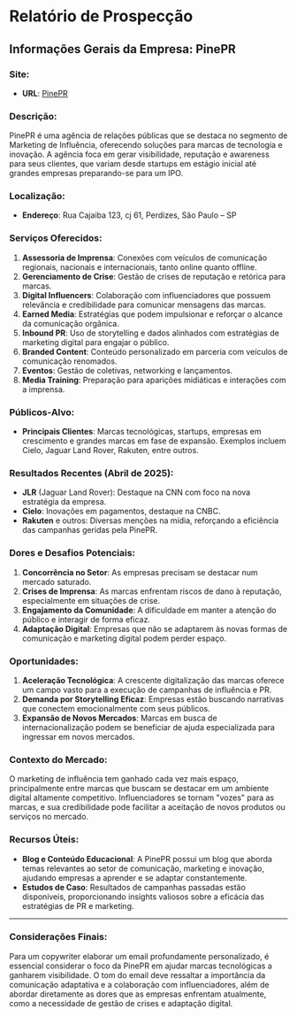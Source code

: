 # Relatório de Prospecção

## Informações Gerais da Empresa: PinePR

### Site:
- **URL**: [PinePR](https://pinepr.com)

### Descrição:
PinePR é uma agência de relações públicas que se destaca no segmento de Marketing de Influência, oferecendo soluções para marcas de tecnologia e inovação. A agência foca em gerar visibilidade, reputação e awareness para seus clientes, que variam desde startups em estágio inicial até grandes empresas preparando-se para um IPO.

### Localização:
- **Endereço**: Rua Cajaiba 123, cj 61, Perdizes, São Paulo – SP

### Serviços Oferecidos:
1. **Assessoria de Imprensa**: Conexões com veículos de comunicação regionais, nacionais e internacionais, tanto online quanto offline.
2. **Gerenciamento de Crise**: Gestão de crises de reputação e retórica para marcas.
3. **Digital Influencers**: Colaboração com influenciadores que possuem relevância e credibilidade para comunicar mensagens das marcas.
4. **Earned Media**: Estratégias que podem impulsionar e reforçar o alcance da comunicação orgânica.
5. **Inbound PR**: Uso de storytelling e dados alinhados com estratégias de marketing digital para engajar o público.
6. **Branded Content**: Conteúdo personalizado em parceria com veículos de comunicação renomados.
7. **Eventos**: Gestão de coletivas, networking e lançamentos.
8. **Media Training**: Preparação para aparições midiáticas e interações com a imprensa.

### Públicos-Alvo:
- **Principais Clientes**: Marcas tecnológicas, startups, empresas em crescimento e grandes marcas em fase de expansão. Exemplos incluem Cielo, Jaguar Land Rover, Rakuten, entre outros.
  
### Resultados Recentes (Abril de 2025):
- **JLR** (Jaguar Land Rover): Destaque na CNN com foco na nova estratégia da empresa.
- **Cielo**: Inovações em pagamentos, destaque na CNBC.
- **Rakuten** e outros: Diversas menções na mídia, reforçando a eficiência das campanhas geridas pela PinePR.

### Dores e Desafios Potenciais:
1. **Concorrência no Setor**: As empresas precisam se destacar num mercado saturado.
2. **Crises de Imprensa**: As marcas enfrentam riscos de dano à reputação, especialmente em situações de crise.
3. **Engajamento da Comunidade**: A dificuldade em manter a atenção do público e interagir de forma eficaz.
4. **Adaptação Digital**: Empresas que não se adaptarem às novas formas de comunicação e marketing digital podem perder espaço.

### Oportunidades:
1. **Aceleração Tecnológica**: A crescente digitalização das marcas oferece um campo vasto para a execução de campanhas de influência e PR.
2. **Demanda por Storytelling Eficaz**: Empresas estão buscando narrativas que conectem emocionalmente com seus públicos.
3. **Expansão de Novos Mercados**: Marcas em busca de internacionalização podem se beneficiar de ajuda especializada para ingressar em novos mercados.

### Contexto do Mercado:
O marketing de influência tem ganhado cada vez mais espaço, principalmente entre marcas que buscam se destacar em um ambiente digital altamente competitivo. Influenciadores se tornam "vozes" para as marcas, e sua credibilidade pode facilitar a aceitação de novos produtos ou serviços no mercado.

### Recursos Úteis:
- **Blog e Conteúdo Educacional**: A PinePR possui um blog que aborda temas relevantes ao setor de comunicação, marketing e inovação, ajudando empresas a aprender e se adaptar constantemente.
- **Estudos de Caso**: Resultados de campanhas passadas estão disponíveis, proporcionando insights valiosos sobre a eficácia das estratégias de PR e marketing.

---

### Considerações Finais:
Para um copywriter elaborar um email profundamente personalizado, é essencial considerar o foco da PinePR em ajudar marcas tecnológicas a ganharem visibilidade. O tom do email deve ressaltar a importância da comunicação adaptativa e a colaboração com influenciadores, além de abordar diretamente as dores que as empresas enfrentam atualmente, como a necessidade de gestão de crises e adaptação digital.